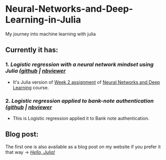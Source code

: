 # Neural-Networks-and-Deep-Learning-in-Julia
My journey into machine learning with julia

## Currently it has:
### 1. *Logistic regression with a neural network mindset using Julia ([github](https://github.com/Abhiswain97/Neural-Networks-and-Deep-Learning-in-Julia/blob/master/Week-2/2020-07-28-Logistic_regression-Copy1.ipynb) | [nbviewer](https://nbviewer.jupyter.org/github/Abhiswain97/Neural-Networks-and-Deep-Learning-in-Julia/blob/master/Week-2/2020-07-28-Logistic_regression-Copy1.ipynb)*
- It's Julia version of [Week 2 assignment](https://www.coursera.org/learn/neural-networks-deep-learning/notebook/zAgPl/logistic-regression-with-a-neural-network-mindset) of [Neural Networks and Deep Learning](https://www.coursera.org/learn/neural-networks-deep-learning/home/welcome) course.

### 2. *Logistic regression applied to bank-note authentication ([github](https://github.com/Abhiswain97/Neural-Networks-and-Deep-Learning-in-Julia/blob/master/Week-2/2020-07-28-Logistic_regression.ipynb) | [nbviewer](https://nbviewer.jupyter.org/github/Abhiswain97/Neural-Networks-and-Deep-Learning-in-Julia/blob/master/Week-2/2020-07-28-Logistic_regression.ipynb)*
- This is Logistic regression applied it to Bank note authentication.

## Blog post: 
The first one is also available as a blog post on my website if you prefer it that way -> [*Hello, Julia!*](https://abhishekswain.me/machine%20learning/maths/2020/07/28/Logistic_regression-Copy1.html)

